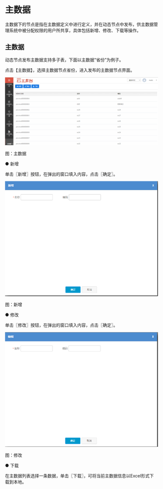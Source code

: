 # 主数据

主数据下的节点是指在主数据定义中进行定义，并在动态节点中发布，供主数据管理系统中被分配权限的用户所共享，具体包括新增、修改、下载等操作。

## 主数据

动态节点发布主数据支持多子表，下面以主数据“省份”为例子。

点击【主数据】，选择主数据节点省份，进入发布的主数据节点界面。

![](/articles/cloudmdm/3-/images/image65.png)

图：主数据

● 新增

单击〖新增〗按钮，在弹出的窗口填入内容，点击〖确定〗。

![](/articles/cloudmdm/3-/images/image66.png)

图：新增

● 修改

单击〖修改〗按钮，在弹出的窗口填入内容，点击〖确定〗。

![](/articles/cloudmdm/3-/images/image67.png)

图：修改

● 下载

在主数据列表选择一条数据，单击〖下载〗，可将当前主数据信息以Excel形式下载到本地。
